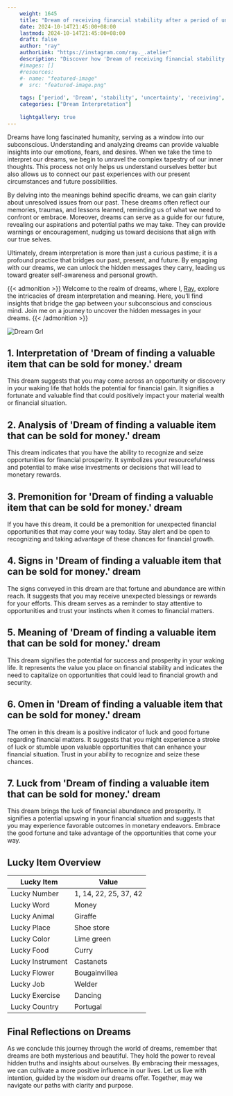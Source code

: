 ```yaml
---
    weight: 1645
    title: "Dream of receiving financial stability after a period of uncertainty."  # Assuming 'title' column exists
    date: 2024-10-14T21:45:00+08:00
    lastmod: 2024-10-14T21:45:00+08:00
    draft: false
    author: "ray"
    authorLink: "https://instagram.com/ray._.atelier"
    description: "Discover how 'Dream of receiving financial stability after a period of uncertainty.' can interpret your future and uncover its significant meanings in your life."
    #images: []
    #resources:
    #- name: "featured-image"
    #  src: "featured-image.png"
    
    tags: ['period', 'Dream', 'stability', 'uncertainty', 'receiving', 'after', 'financial']
    categories: ["Dream Interpretation"]
    
    lightgallery: true
---
```

    
Dreams have long fascinated humanity, serving as a window into our subconscious. Understanding and analyzing dreams can provide valuable insights into our emotions, fears, and desires. When we take the time to interpret our dreams, we begin to unravel the complex tapestry of our inner thoughts. This process not only helps us understand ourselves better but also allows us to connect our past experiences with our present circumstances and future possibilities.

By delving into the meanings behind specific dreams, we can gain clarity about unresolved issues from our past. These dreams often reflect our memories, traumas, and lessons learned, reminding us of what we need to confront or embrace. Moreover, dreams can serve as a guide for our future, revealing our aspirations and potential paths we may take. They can provide warnings or encouragement, nudging us toward decisions that align with our true selves.

Ultimately, dream interpretation is more than just a curious pastime; it is a profound practice that bridges our past, present, and future. By engaging with our dreams, we can unlock the hidden messages they carry, leading us toward greater self-awareness and personal growth.

{{< admonition >}}
Welcome to the realm of dreams, where I, [Ray](https://instagram.com/ray._.atelier), explore the intricacies of dream interpretation and meaning. Here, you’ll find insights that bridge the gap between your subconscious and conscious mind. Join me on a journey to uncover the hidden messages in your dreams.
{{< /admonition >}}

![Dream Grl](https://cdn.pixabay.com/photo/2017/11/02/03/35/gothic-2910057_1280.jpg "Dream Grl")

## 1. Interpretation of 'Dream of finding a valuable item that can be sold for money.' dream
 This dream suggests that you may come across an opportunity or discovery in your waking life that holds the potential for financial gain. It signifies a fortunate and valuable find that could positively impact your material wealth or financial situation.

## 2. Analysis of 'Dream of finding a valuable item that can be sold for money.' dream
 This dream indicates that you have the ability to recognize and seize opportunities for financial prosperity. It symbolizes your resourcefulness and potential to make wise investments or decisions that will lead to monetary rewards.

## 3. Premonition for 'Dream of finding a valuable item that can be sold for money.' dream
 If you have this dream, it could be a premonition for unexpected financial opportunities that may come your way today. Stay alert and be open to recognizing and taking advantage of these chances for financial growth.

## 4. Signs in 'Dream of finding a valuable item that can be sold for money.' dream
 The signs conveyed in this dream are that fortune and abundance are within reach. It suggests that you may receive unexpected blessings or rewards for your efforts. This dream serves as a reminder to stay attentive to opportunities and trust your instincts when it comes to financial matters.

## 5. Meaning of 'Dream of finding a valuable item that can be sold for money.' dream
 This dream signifies the potential for success and prosperity in your waking life. It represents the value you place on financial stability and indicates the need to capitalize on opportunities that could lead to financial growth and security.

## 6. Omen in 'Dream of finding a valuable item that can be sold for money.' dream
 The omen in this dream is a positive indicator of luck and good fortune regarding financial matters. It suggests that you might experience a stroke of luck or stumble upon valuable opportunities that can enhance your financial situation. Trust in your ability to recognize and seize these chances.

## 7. Luck from 'Dream of finding a valuable item that can be sold for money.' dream
 This dream brings the luck of financial abundance and prosperity. It signifies a potential upswing in your financial situation and suggests that you may experience favorable outcomes in monetary endeavors. Embrace the good fortune and take advantage of the opportunities that come your way.

## Lucky Item Overview
| Lucky Item          | Value              |
|---------------|--------------------|
| Lucky Number        | 1, 14, 22, 25, 37, 42  |
| Lucky Word          | Money |
| Lucky Animal        | Giraffe |
| Lucky Place         | Shoe store     |
| Lucky Color         | Lime green     |
| Lucky Food          | Curry      |
| Lucky Instrument    | Castanets |
| Lucky Flower        | Bougainvillea    |
| Lucky Job           | Welder       |
| Lucky Exercise      | Dancing  |
| Lucky Country       | Portugal    |


##  Final Reflections on Dreams

As we conclude this journey through the world of dreams, remember that dreams are both mysterious and beautiful. They hold the power to reveal hidden truths and insights about ourselves. By embracing their messages, we can cultivate a more positive influence in our lives. Let us live with intention, guided by the wisdom our dreams offer. Together, may we navigate our paths with clarity and purpose.
